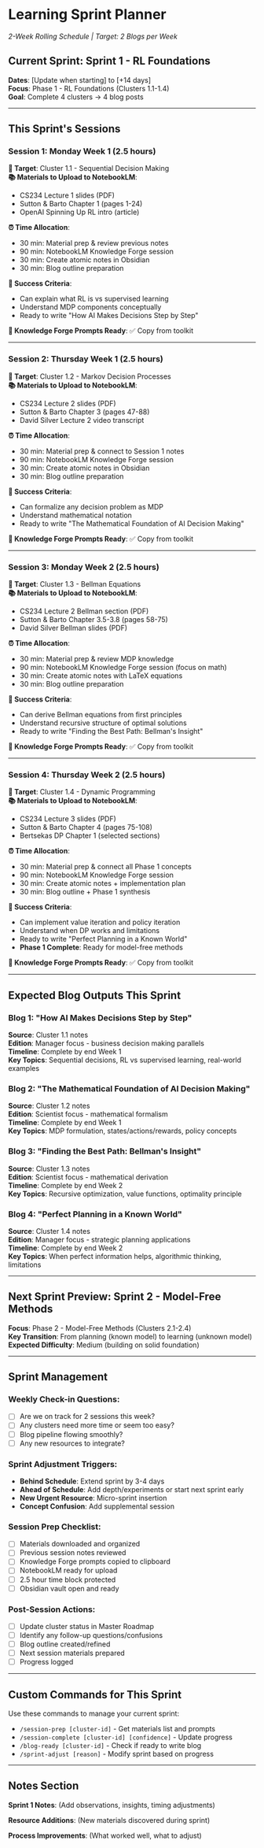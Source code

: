# Learning Sprint Planner
*2-Week Rolling Schedule | Target: 2 Blogs per Week*

## Current Sprint: **Sprint 1 - RL Foundations**
**Dates**: [Update when starting] to [+14 days]  
**Focus**: Phase 1 - RL Foundations (Clusters 1.1-1.4)  
**Goal**: Complete 4 clusters → 4 blog posts

---

## This Sprint's Sessions

### **Session 1: Monday Week 1** (2.5 hours)
**🎯 Target**: Cluster 1.1 - Sequential Decision Making  
**📚 Materials to Upload to NotebookLM**:
- CS234 Lecture 1 slides (PDF)
- Sutton & Barto Chapter 1 (pages 1-24)
- OpenAI Spinning Up RL intro (article)

**⏰ Time Allocation**:
- 30 min: Material prep & review previous notes
- 90 min: NotebookLM Knowledge Forge session
- 30 min: Create atomic notes in Obsidian
- 30 min: Blog outline preparation

**🎯 Success Criteria**:
- Can explain what RL is vs supervised learning
- Understand MDP components conceptually
- Ready to write "How AI Makes Decisions Step by Step"

**📝 Knowledge Forge Prompts Ready**: ✅ Copy from toolkit

---

### **Session 2: Thursday Week 1** (2.5 hours)
**🎯 Target**: Cluster 1.2 - Markov Decision Processes  
**📚 Materials to Upload to NotebookLM**:
- CS234 Lecture 2 slides (PDF)
- Sutton & Barto Chapter 3 (pages 47-88)
- David Silver Lecture 2 video transcript

**⏰ Time Allocation**:
- 30 min: Material prep & connect to Session 1 notes
- 90 min: NotebookLM Knowledge Forge session
- 30 min: Create atomic notes in Obsidian  
- 30 min: Blog outline preparation

**🎯 Success Criteria**:
- Can formalize any decision problem as MDP
- Understand mathematical notation
- Ready to write "The Mathematical Foundation of AI Decision Making"

**📝 Knowledge Forge Prompts Ready**: ✅ Copy from toolkit

---

### **Session 3: Monday Week 2** (2.5 hours)
**🎯 Target**: Cluster 1.3 - Bellman Equations  
**📚 Materials to Upload to NotebookLM**:
- CS234 Lecture 2 Bellman section (PDF)
- Sutton & Barto Chapter 3.5-3.8 (pages 58-75)
- David Silver Bellman slides (PDF)

**⏰ Time Allocation**:
- 30 min: Material prep & review MDP knowledge
- 90 min: NotebookLM Knowledge Forge session (focus on math)
- 30 min: Create atomic notes with LaTeX equations
- 30 min: Blog outline preparation

**🎯 Success Criteria**:
- Can derive Bellman equations from first principles
- Understand recursive structure of optimal solutions
- Ready to write "Finding the Best Path: Bellman's Insight"

**📝 Knowledge Forge Prompts Ready**: ✅ Copy from toolkit

---

### **Session 4: Thursday Week 2** (2.5 hours)
**🎯 Target**: Cluster 1.4 - Dynamic Programming  
**📚 Materials to Upload to NotebookLM**:
- CS234 Lecture 3 slides (PDF)
- Sutton & Barto Chapter 4 (pages 75-108)
- Bertsekas DP Chapter 1 (selected sections)

**⏰ Time Allocation**:
- 30 min: Material prep & connect all Phase 1 concepts
- 90 min: NotebookLM Knowledge Forge session
- 30 min: Create atomic notes + implementation plan
- 30 min: Blog outline + Phase 1 synthesis

**🎯 Success Criteria**:
- Can implement value iteration and policy iteration
- Understand when DP works and limitations
- Ready to write "Perfect Planning in a Known World"
- **Phase 1 Complete**: Ready for model-free methods

**📝 Knowledge Forge Prompts Ready**: ✅ Copy from toolkit

---

## Expected Blog Outputs This Sprint

### Blog 1: "How AI Makes Decisions Step by Step"
**Source**: Cluster 1.1 notes  
**Edition**: Manager focus - business decision making parallels  
**Timeline**: Complete by end Week 1  
**Key Topics**: Sequential decisions, RL vs supervised learning, real-world examples

### Blog 2: "The Mathematical Foundation of AI Decision Making"  
**Source**: Cluster 1.2 notes  
**Edition**: Scientist focus - mathematical formalism  
**Timeline**: Complete by end Week 1  
**Key Topics**: MDP formulation, states/actions/rewards, policy concepts

### Blog 3: "Finding the Best Path: Bellman's Insight"
**Source**: Cluster 1.3 notes  
**Edition**: Scientist focus - mathematical derivation  
**Timeline**: Complete by end Week 2  
**Key Topics**: Recursive optimization, value functions, optimality principle

### Blog 4: "Perfect Planning in a Known World"
**Source**: Cluster 1.4 notes  
**Edition**: Manager focus - strategic planning applications  
**Timeline**: Complete by end Week 2  
**Key Topics**: When perfect information helps, algorithmic thinking, limitations

---

## Next Sprint Preview: **Sprint 2 - Model-Free Methods**
**Focus**: Phase 2 - Model-Free Methods (Clusters 2.1-2.4)  
**Key Transition**: From planning (known model) to learning (unknown model)  
**Expected Difficulty**: Medium (building on solid foundation)

---

## Sprint Management

### Weekly Check-in Questions:
- [ ] Are we on track for 2 sessions this week?
- [ ] Any clusters need more time or seem too easy?
- [ ] Blog pipeline flowing smoothly?
- [ ] Any new resources to integrate?

### Sprint Adjustment Triggers:
- **Behind Schedule**: Extend sprint by 3-4 days
- **Ahead of Schedule**: Add depth/experiments or start next sprint early  
- **New Urgent Resource**: Micro-sprint insertion
- **Concept Confusion**: Add supplemental session

### Session Prep Checklist:
- [ ] Materials downloaded and organized
- [ ] Previous session notes reviewed
- [ ] Knowledge Forge prompts copied to clipboard
- [ ] NotebookLM ready for upload
- [ ] 2.5 hour time block protected
- [ ] Obsidian vault open and ready

### Post-Session Actions:
- [ ] Update cluster status in Master Roadmap
- [ ] Identify any follow-up questions/confusions
- [ ] Blog outline created/refined
- [ ] Next session materials prepared
- [ ] Progress logged

---

## Custom Commands for This Sprint

Use these commands to manage your current sprint:

- `/session-prep [cluster-id]` - Get materials list and prompts
- `/session-complete [cluster-id] [confidence]` - Update progress  
- `/blog-ready [cluster-id]` - Check if ready to write blog
- `/sprint-adjust [reason]` - Modify sprint based on progress

---

## Notes Section

**Sprint 1 Notes**: (Add observations, insights, timing adjustments)

**Resource Additions**: (New materials discovered during sprint)

**Process Improvements**: (What worked well, what to adjust)